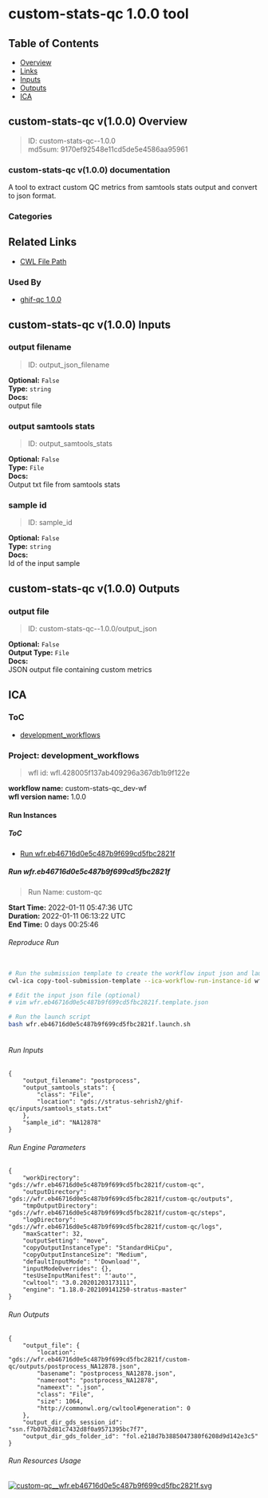 
custom-stats-qc 1.0.0 tool
==========================

## Table of Contents
  
- [Overview](#custom-stats-qc-v100-overview)  
- [Links](#related-links)  
- [Inputs](#custom-stats-qc-v100-inputs)  
- [Outputs](#custom-stats-qc-v100-outputs)  
- [ICA](#ica)  


## custom-stats-qc v(1.0.0) Overview



  
> ID: custom-stats-qc--1.0.0  
> md5sum: 9170ef92548e11cd5de5e4586aa95961

### custom-stats-qc v(1.0.0) documentation
  
A tool to extract custom QC metrics from samtools stats output and convert to json format.

### Categories
  


## Related Links
  
- [CWL File Path](../../../../../../tools/custom-stats-qc/1.0.0/custom-stats-qc__1.0.0.cwl)  


### Used By
  
- [ghif-qc 1.0.0](../../../workflows/ghif-qc/1.0.0/ghif-qc__1.0.0.md)  

  


## custom-stats-qc v(1.0.0) Inputs

### output filename



  
> ID: output_json_filename
  
**Optional:** `False`  
**Type:** `string`  
**Docs:**  
output file


### output samtools stats



  
> ID: output_samtools_stats
  
**Optional:** `False`  
**Type:** `File`  
**Docs:**  
Output txt file from samtools stats


### sample id



  
> ID: sample_id
  
**Optional:** `False`  
**Type:** `string`  
**Docs:**  
Id of the input sample

  


## custom-stats-qc v(1.0.0) Outputs

### output file



  
> ID: custom-stats-qc--1.0.0/output_json  

  
**Optional:** `False`  
**Output Type:** `File`  
**Docs:**  
JSON output file containing custom metrics
  

  


## ICA

### ToC
  
- [development_workflows](#project-development_workflows)  


### Project: development_workflows


> wfl id: wfl.428005f137ab409296a367db1b9f122e  

  
**workflow name:** custom-stats-qc_dev-wf  
**wfl version name:** 1.0.0  


#### Run Instances

##### ToC
  
- [Run wfr.eb46716d0e5c487b9f699cd5fbc2821f](#run-wfreb46716d0e5c487b9f699cd5fbc2821f)  


##### Run wfr.eb46716d0e5c487b9f699cd5fbc2821f



  
> Run Name: custom-qc  

  
**Start Time:** 2022-01-11 05:47:36 UTC  
**Duration:** 2022-01-11 06:13:22 UTC  
**End Time:** 0 days 00:25:46  


###### Reproduce Run


```bash

# Run the submission template to create the workflow input json and launch script            
cwl-ica copy-tool-submission-template --ica-workflow-run-instance-id wfr.eb46716d0e5c487b9f699cd5fbc2821f

# Edit the input json file (optional)
# vim wfr.eb46716d0e5c487b9f699cd5fbc2821f.template.json 

# Run the launch script
bash wfr.eb46716d0e5c487b9f699cd5fbc2821f.launch.sh
                                    
```  


###### Run Inputs


```
{
    "output_filename": "postprocess",
    "output_samtools_stats": {
        "class": "File",
        "location": "gds://stratus-sehrish2/ghif-qc/inputs/samtools_stats.txt"
    },
    "sample_id": "NA12878"
}
```  


###### Run Engine Parameters


```
{
    "workDirectory": "gds://wfr.eb46716d0e5c487b9f699cd5fbc2821f/custom-qc",
    "outputDirectory": "gds://wfr.eb46716d0e5c487b9f699cd5fbc2821f/custom-qc/outputs",
    "tmpOutputDirectory": "gds://wfr.eb46716d0e5c487b9f699cd5fbc2821f/custom-qc/steps",
    "logDirectory": "gds://wfr.eb46716d0e5c487b9f699cd5fbc2821f/custom-qc/logs",
    "maxScatter": 32,
    "outputSetting": "move",
    "copyOutputInstanceType": "StandardHiCpu",
    "copyOutputInstanceSize": "Medium",
    "defaultInputMode": "'Download'",
    "inputModeOverrides": {},
    "tesUseInputManifest": "'auto'",
    "cwltool": "3.0.20201203173111",
    "engine": "1.18.0-202109141250-stratus-master"
}
```  


###### Run Outputs


```
{
    "output_file": {
        "location": "gds://wfr.eb46716d0e5c487b9f699cd5fbc2821f/custom-qc/outputs/postprocess_NA12878.json",
        "basename": "postprocess_NA12878.json",
        "nameroot": "postprocess_NA12878",
        "nameext": ".json",
        "class": "File",
        "size": 1064,
        "http://commonwl.org/cwltool#generation": 0
    },
    "output_dir_gds_session_id": "ssn.f7b07b2d81c7432d8f0a9571395bc7f7",
    "output_dir_gds_folder_id": "fol.e218d7b3885047380f6208d9d142e3c5"
}
```  


###### Run Resources Usage
  

  
[![custom-qc__wfr.eb46716d0e5c487b9f699cd5fbc2821f.svg](../../../../images/runs/tools/custom-stats-qc/1.0.0/custom-qc__wfr.eb46716d0e5c487b9f699cd5fbc2821f.svg)](https://github.com/umccr/cwl-ica/raw/main/.github/catalogue/images/runs/tools/custom-stats-qc/1.0.0/custom-qc__wfr.eb46716d0e5c487b9f699cd5fbc2821f.svg)  

  

